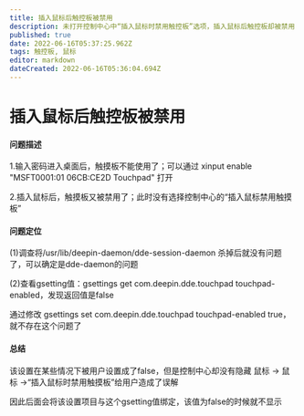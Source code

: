 ```yaml
---
title: 插入鼠标后触控板被禁用
description: 未打开控制中心中“插入鼠标时禁用触控板”选项，插入鼠标后触控板却被禁用
published: true
date: 2022-06-16T05:37:25.962Z
tags: 触控板, 鼠标
editor: markdown
dateCreated: 2022-06-16T05:36:04.694Z
---
```


# 插入鼠标后触控板被禁用

#### 问题描述
1.输入密码进入桌面后，触摸板不能使用了；可以通过 xinput enable "MSFT0001:01 06CB:CE2D Touchpad" 打开

2.插入鼠标后，触摸板又被禁用了；此时没有选择控制中心的“插入鼠标禁用触摸板”

#### 问题定位
(1)调查将/usr/lib/deepin-daemon/dde-session-daemon 杀掉后就没有问题了，可以确定是dde-daemon的问题

(2)查看gsetting值：gsettings get com.deepin.dde.touchpad touchpad-enabled，发现返回值是false

通过修改 gsettings set com.deepin.dde.touchpad touchpad-enabled true，就不存在这个问题了

#### 总结
该设置在某些情况下被用户设置成了false，但是控制中心却没有隐藏 鼠标 -> 鼠标 ->“插入鼠标时禁用触摸板”给用户造成了误解

因此后面会将该设置项目与这个gsetting值绑定，该值为false的时候就不显示